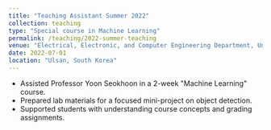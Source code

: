 ```yaml
---
title: "Teaching Assistant Summer 2022"
collection: teaching
type: "Special course in Machine Learning"
permalink: /teaching/2022-summer-teaching
venue: "Electrical, Electronic, and Computer Engineering Department, University of Ulsan, South Korea"
date: 2022-07-01
location: "Ulsan, South Korea"
---
```


* Assisted Professor Yoon Seokhoon in a 2-week "Machine Learning" course.
* Prepared lab materials for a focused mini-project on object detection.
* Supported students with understanding course concepts and grading assignments.
